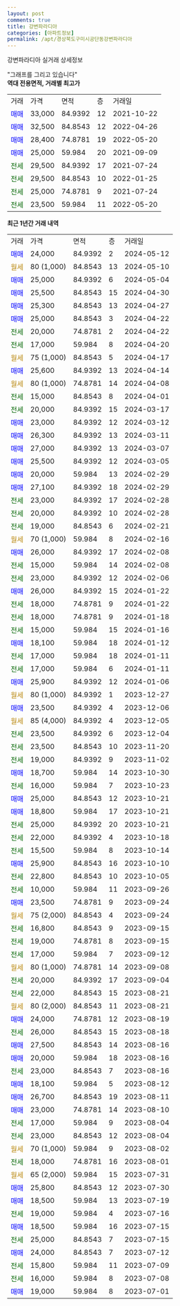 ```yaml
---
layout: post
comments: true
title: 강변파라디아
categories: [아파트정보]
permalink: /apt/경상북도구미시공단동강변파라디아
---
```


강변파라디아 실거래 상세정보

<script type="text/javascript">
  google.charts.load('current', {'packages':['line', 'corechart']});
  google.charts.setOnLoadCallback(drawChart);

  function drawChart() {
    var data = new google.visualization.DataTable();
    data.addColumn('date', '거래일');
    data.addColumn('number', "매매");
    data.addColumn('number', "전세");
    data.addColumn('number', "전매");

    data.addRows([[new Date(Date.parse("2024-05-12")), 24000, null, null], [new Date(Date.parse("2024-05-10")), null, null, null], [new Date(Date.parse("2024-05-04")), 25000, null, null], [new Date(Date.parse("2024-04-30")), 25500, null, null], [new Date(Date.parse("2024-04-27")), 25300, null, null], [new Date(Date.parse("2024-04-22")), 25000, null, null], [new Date(Date.parse("2024-04-22")), null, 20000, null], [new Date(Date.parse("2024-04-20")), null, 17000, null], [new Date(Date.parse("2024-04-17")), null, null, null], [new Date(Date.parse("2024-04-14")), 25600, null, null], [new Date(Date.parse("2024-04-08")), null, null, null], [new Date(Date.parse("2024-04-01")), null, 15000, null], [new Date(Date.parse("2024-03-17")), null, 20000, null], [new Date(Date.parse("2024-03-12")), 23000, null, null], [new Date(Date.parse("2024-03-11")), 26300, null, null], [new Date(Date.parse("2024-03-07")), 27000, null, null], [new Date(Date.parse("2024-03-05")), 25500, null, null], [new Date(Date.parse("2024-02-29")), 20000, null, null], [new Date(Date.parse("2024-02-29")), 27100, null, null], [new Date(Date.parse("2024-02-28")), null, 23000, null], [new Date(Date.parse("2024-02-28")), null, 20000, null], [new Date(Date.parse("2024-02-21")), null, 19000, null], [new Date(Date.parse("2024-02-16")), null, null, null], [new Date(Date.parse("2024-02-08")), 26000, null, null], [new Date(Date.parse("2024-02-08")), null, 15000, null], [new Date(Date.parse("2024-02-06")), null, 23000, null], [new Date(Date.parse("2024-01-22")), 26000, null, null], [new Date(Date.parse("2024-01-22")), null, 18000, null], [new Date(Date.parse("2024-01-18")), null, 18000, null], [new Date(Date.parse("2024-01-16")), null, 15000, null], [new Date(Date.parse("2024-01-12")), 18100, null, null], [new Date(Date.parse("2024-01-11")), null, 17000, null], [new Date(Date.parse("2024-01-11")), null, 17000, null], [new Date(Date.parse("2024-01-06")), 25900, null, null], [new Date(Date.parse("2023-12-27")), null, null, null], [new Date(Date.parse("2023-12-06")), 23500, null, null], [new Date(Date.parse("2023-12-05")), null, null, null], [new Date(Date.parse("2023-12-04")), null, 23500, null], [new Date(Date.parse("2023-11-20")), null, 23500, null], [new Date(Date.parse("2023-11-02")), null, 19000, null], [new Date(Date.parse("2023-10-30")), 18700, null, null], [new Date(Date.parse("2023-10-23")), null, 16000, null], [new Date(Date.parse("2023-10-21")), 25000, null, null], [new Date(Date.parse("2023-10-21")), 18800, null, null], [new Date(Date.parse("2023-10-21")), null, 25000, null], [new Date(Date.parse("2023-10-18")), null, 22000, null], [new Date(Date.parse("2023-10-14")), null, 15500, null], [new Date(Date.parse("2023-10-10")), 25900, null, null], [new Date(Date.parse("2023-10-05")), null, 22800, null], [new Date(Date.parse("2023-09-26")), null, 10000, null], [new Date(Date.parse("2023-09-24")), 23500, null, null], [new Date(Date.parse("2023-09-24")), null, null, null], [new Date(Date.parse("2023-09-15")), null, 16800, null], [new Date(Date.parse("2023-09-15")), null, 19000, null], [new Date(Date.parse("2023-09-12")), null, 17000, null], [new Date(Date.parse("2023-09-08")), null, null, null], [new Date(Date.parse("2023-09-04")), null, 20000, null], [new Date(Date.parse("2023-08-21")), null, 22000, null], [new Date(Date.parse("2023-08-21")), null, null, null], [new Date(Date.parse("2023-08-19")), 24000, null, null], [new Date(Date.parse("2023-08-18")), null, 26000, null], [new Date(Date.parse("2023-08-16")), 27500, null, null], [new Date(Date.parse("2023-08-16")), 20000, null, null], [new Date(Date.parse("2023-08-16")), null, 23000, null], [new Date(Date.parse("2023-08-12")), 18100, null, null], [new Date(Date.parse("2023-08-11")), 26700, null, null], [new Date(Date.parse("2023-08-10")), 23000, null, null], [new Date(Date.parse("2023-08-04")), null, 17000, null], [new Date(Date.parse("2023-08-04")), null, 23000, null], [new Date(Date.parse("2023-08-02")), null, null, null], [new Date(Date.parse("2023-08-01")), null, 18000, null], [new Date(Date.parse("2023-07-31")), null, null, null], [new Date(Date.parse("2023-07-30")), 25800, null, null], [new Date(Date.parse("2023-07-19")), 18500, null, null], [new Date(Date.parse("2023-07-16")), null, 19000, null], [new Date(Date.parse("2023-07-15")), 18500, null, null], [new Date(Date.parse("2023-07-15")), null, 25000, null], [new Date(Date.parse("2023-07-12")), 24000, null, null], [new Date(Date.parse("2023-07-09")), null, 15800, null], [new Date(Date.parse("2023-07-08")), null, 16000, null], [new Date(Date.parse("2023-07-01")), 19000, null, null]]);

    var options = {
      hAxis: {
        format: 'yyyy/MM/dd'
      },    
      lineWidth: 0,
      pointsVisible: true,    
      title: '최근 1년간 유형별 실거래가 분포',
      legend: { position: 'bottom' }
    };

    var formatter = new google.visualization.NumberFormat({pattern:'###,###'} );
    formatter.format(data, 1);
    formatter.format(data, 2);
    
    setTimeout(function() {
        var chart = new google.visualization.LineChart(document.getElementById('columnchart_material'));
        chart.draw(data, (options));
        document.getElementById('loading').style.display = 'none';
    }, 200);
  }
</script>


<div id="loading" style="z-index:20; display: block; margin-left: 0px">"그래프를 그리고 있습니다"</div>
<div id="columnchart_material" style="width: 95%; margin-left: 0px; display: block"></div>
<!-- contents start -->
<b>역대 전용면적, 거래별 최고가</b>
<table class="sortable">
    <tr>
      <td>거래</td>
      <td>가격</td>
      <td>면적</td>
      <td>층</td>
      <td>거래일</td>
    </tr>
        <tr>
          <td><a style="color: blue">매매</a></td>
          <td>33,000</td>
          <td>84.9392</td>
          <td>12</td>
          <td>2021-10-22</td>
        </tr>            <tr>
          <td><a style="color: blue">매매</a></td>
          <td>32,500</td>
          <td>84.8543</td>
          <td>12</td>
          <td>2022-04-26</td>
        </tr>            <tr>
          <td><a style="color: blue">매매</a></td>
          <td>28,400</td>
          <td>74.8781</td>
          <td>19</td>
          <td>2022-05-20</td>
        </tr>            <tr>
          <td><a style="color: blue">매매</a></td>
          <td>25,000</td>
          <td>59.984</td>
          <td>20</td>
          <td>2021-09-09</td>
        </tr>        
        <tr>
              <td><a style="color: darkgreen">전세</a></td>
              <td>29,500</td>
              <td>84.9392</td>
              <td>17</td>
              <td>2021-07-24</td>
            </tr>            <tr>
              <td><a style="color: darkgreen">전세</a></td>
              <td>29,500</td>
              <td>84.8543</td>
              <td>10</td>
              <td>2022-01-25</td>
            </tr>            <tr>
              <td><a style="color: darkgreen">전세</a></td>
              <td>25,000</td>
              <td>74.8781</td>
              <td>9</td>
              <td>2021-07-24</td>
            </tr>            <tr>
              <td><a style="color: darkgreen">전세</a></td>
              <td>23,500</td>
              <td>59.984</td>
              <td>11</td>
              <td>2022-05-20</td>
            </tr>        
    
</table>

<b>최근 1년간 거래 내역</b>

<table class="sortable">
    <tr>
      <td>거래</td>
      <td>가격</td>
      <td>면적</td>
      <td>층</td>
      <td>거래일</td>
    </tr>
    <tr>
      <td><a style="color: blue">매매</a></td>
      <td>24,000</td>
      <td>84.9392</td>
      <td>2</td>
      <td>2024-05-12</td>
    </tr>          <tr>
      <td><a style="color: darkgoldenrod">월세</a></td>
      <td>80 (1,000)</td>
      <td>84.8543</td>
      <td>13</td>
      <td>2024-05-10</td>
    </tr>          <tr>
      <td><a style="color: blue">매매</a></td>
      <td>25,000</td>
      <td>84.9392</td>
      <td>6</td>
      <td>2024-05-04</td>
    </tr>          <tr>
      <td><a style="color: blue">매매</a></td>
      <td>25,500</td>
      <td>84.8543</td>
      <td>15</td>
      <td>2024-04-30</td>
    </tr>          <tr>
      <td><a style="color: blue">매매</a></td>
      <td>25,300</td>
      <td>84.8543</td>
      <td>13</td>
      <td>2024-04-27</td>
    </tr>          <tr>
      <td><a style="color: blue">매매</a></td>
      <td>25,000</td>
      <td>84.8543</td>
      <td>3</td>
      <td>2024-04-22</td>
    </tr>          <tr>
      <td><a style="color: darkgreen">전세</a></td>
      <td>20,000</td>
      <td>74.8781</td>
      <td>2</td>
      <td>2024-04-22</td>
    </tr>          <tr>
      <td><a style="color: darkgreen">전세</a></td>
      <td>17,000</td>
      <td>59.984</td>
      <td>8</td>
      <td>2024-04-20</td>
    </tr>          <tr>
      <td><a style="color: darkgoldenrod">월세</a></td>
      <td>75 (1,000)</td>
      <td>84.8543</td>
      <td>5</td>
      <td>2024-04-17</td>
    </tr>          <tr>
      <td><a style="color: blue">매매</a></td>
      <td>25,600</td>
      <td>84.9392</td>
      <td>13</td>
      <td>2024-04-14</td>
    </tr>          <tr>
      <td><a style="color: darkgoldenrod">월세</a></td>
      <td>80 (1,000)</td>
      <td>74.8781</td>
      <td>14</td>
      <td>2024-04-08</td>
    </tr>          <tr>
      <td><a style="color: darkgreen">전세</a></td>
      <td>15,000</td>
      <td>84.8543</td>
      <td>8</td>
      <td>2024-04-01</td>
    </tr>          <tr>
      <td><a style="color: darkgreen">전세</a></td>
      <td>20,000</td>
      <td>84.9392</td>
      <td>15</td>
      <td>2024-03-17</td>
    </tr>          <tr>
      <td><a style="color: blue">매매</a></td>
      <td>23,000</td>
      <td>84.9392</td>
      <td>12</td>
      <td>2024-03-12</td>
    </tr>          <tr>
      <td><a style="color: blue">매매</a></td>
      <td>26,300</td>
      <td>84.9392</td>
      <td>13</td>
      <td>2024-03-11</td>
    </tr>          <tr>
      <td><a style="color: blue">매매</a></td>
      <td>27,000</td>
      <td>84.9392</td>
      <td>13</td>
      <td>2024-03-07</td>
    </tr>          <tr>
      <td><a style="color: blue">매매</a></td>
      <td>25,500</td>
      <td>84.9392</td>
      <td>12</td>
      <td>2024-03-05</td>
    </tr>          <tr>
      <td><a style="color: blue">매매</a></td>
      <td>20,000</td>
      <td>59.984</td>
      <td>13</td>
      <td>2024-02-29</td>
    </tr>          <tr>
      <td><a style="color: blue">매매</a></td>
      <td>27,100</td>
      <td>84.9392</td>
      <td>18</td>
      <td>2024-02-29</td>
    </tr>          <tr>
      <td><a style="color: darkgreen">전세</a></td>
      <td>23,000</td>
      <td>84.9392</td>
      <td>17</td>
      <td>2024-02-28</td>
    </tr>          <tr>
      <td><a style="color: darkgreen">전세</a></td>
      <td>20,000</td>
      <td>84.9392</td>
      <td>10</td>
      <td>2024-02-28</td>
    </tr>          <tr>
      <td><a style="color: darkgreen">전세</a></td>
      <td>19,000</td>
      <td>84.8543</td>
      <td>6</td>
      <td>2024-02-21</td>
    </tr>          <tr>
      <td><a style="color: darkgoldenrod">월세</a></td>
      <td>70 (1,000)</td>
      <td>59.984</td>
      <td>8</td>
      <td>2024-02-16</td>
    </tr>          <tr>
      <td><a style="color: blue">매매</a></td>
      <td>26,000</td>
      <td>84.9392</td>
      <td>17</td>
      <td>2024-02-08</td>
    </tr>          <tr>
      <td><a style="color: darkgreen">전세</a></td>
      <td>15,000</td>
      <td>59.984</td>
      <td>14</td>
      <td>2024-02-08</td>
    </tr>          <tr>
      <td><a style="color: darkgreen">전세</a></td>
      <td>23,000</td>
      <td>84.9392</td>
      <td>12</td>
      <td>2024-02-06</td>
    </tr>          <tr>
      <td><a style="color: blue">매매</a></td>
      <td>26,000</td>
      <td>84.9392</td>
      <td>15</td>
      <td>2024-01-22</td>
    </tr>          <tr>
      <td><a style="color: darkgreen">전세</a></td>
      <td>18,000</td>
      <td>74.8781</td>
      <td>9</td>
      <td>2024-01-22</td>
    </tr>          <tr>
      <td><a style="color: darkgreen">전세</a></td>
      <td>18,000</td>
      <td>74.8781</td>
      <td>9</td>
      <td>2024-01-18</td>
    </tr>          <tr>
      <td><a style="color: darkgreen">전세</a></td>
      <td>15,000</td>
      <td>59.984</td>
      <td>15</td>
      <td>2024-01-16</td>
    </tr>          <tr>
      <td><a style="color: blue">매매</a></td>
      <td>18,100</td>
      <td>59.984</td>
      <td>18</td>
      <td>2024-01-12</td>
    </tr>          <tr>
      <td><a style="color: darkgreen">전세</a></td>
      <td>17,000</td>
      <td>59.984</td>
      <td>18</td>
      <td>2024-01-11</td>
    </tr>          <tr>
      <td><a style="color: darkgreen">전세</a></td>
      <td>17,000</td>
      <td>59.984</td>
      <td>6</td>
      <td>2024-01-11</td>
    </tr>          <tr>
      <td><a style="color: blue">매매</a></td>
      <td>25,900</td>
      <td>84.9392</td>
      <td>12</td>
      <td>2024-01-06</td>
    </tr>          <tr>
      <td><a style="color: darkgoldenrod">월세</a></td>
      <td>80 (1,000)</td>
      <td>84.9392</td>
      <td>1</td>
      <td>2023-12-27</td>
    </tr>          <tr>
      <td><a style="color: blue">매매</a></td>
      <td>23,500</td>
      <td>84.9392</td>
      <td>4</td>
      <td>2023-12-06</td>
    </tr>          <tr>
      <td><a style="color: darkgoldenrod">월세</a></td>
      <td>85 (4,000)</td>
      <td>84.9392</td>
      <td>4</td>
      <td>2023-12-05</td>
    </tr>          <tr>
      <td><a style="color: darkgreen">전세</a></td>
      <td>23,500</td>
      <td>84.9392</td>
      <td>6</td>
      <td>2023-12-04</td>
    </tr>          <tr>
      <td><a style="color: darkgreen">전세</a></td>
      <td>23,500</td>
      <td>84.8543</td>
      <td>10</td>
      <td>2023-11-20</td>
    </tr>          <tr>
      <td><a style="color: darkgreen">전세</a></td>
      <td>19,000</td>
      <td>84.9392</td>
      <td>9</td>
      <td>2023-11-02</td>
    </tr>          <tr>
      <td><a style="color: blue">매매</a></td>
      <td>18,700</td>
      <td>59.984</td>
      <td>14</td>
      <td>2023-10-30</td>
    </tr>          <tr>
      <td><a style="color: darkgreen">전세</a></td>
      <td>16,000</td>
      <td>59.984</td>
      <td>7</td>
      <td>2023-10-23</td>
    </tr>          <tr>
      <td><a style="color: blue">매매</a></td>
      <td>25,000</td>
      <td>84.8543</td>
      <td>12</td>
      <td>2023-10-21</td>
    </tr>          <tr>
      <td><a style="color: blue">매매</a></td>
      <td>18,800</td>
      <td>59.984</td>
      <td>17</td>
      <td>2023-10-21</td>
    </tr>          <tr>
      <td><a style="color: darkgreen">전세</a></td>
      <td>25,000</td>
      <td>84.9392</td>
      <td>20</td>
      <td>2023-10-21</td>
    </tr>          <tr>
      <td><a style="color: darkgreen">전세</a></td>
      <td>22,000</td>
      <td>84.9392</td>
      <td>4</td>
      <td>2023-10-18</td>
    </tr>          <tr>
      <td><a style="color: darkgreen">전세</a></td>
      <td>15,500</td>
      <td>59.984</td>
      <td>8</td>
      <td>2023-10-14</td>
    </tr>          <tr>
      <td><a style="color: blue">매매</a></td>
      <td>25,900</td>
      <td>84.8543</td>
      <td>16</td>
      <td>2023-10-10</td>
    </tr>          <tr>
      <td><a style="color: darkgreen">전세</a></td>
      <td>22,800</td>
      <td>84.8543</td>
      <td>10</td>
      <td>2023-10-05</td>
    </tr>          <tr>
      <td><a style="color: darkgreen">전세</a></td>
      <td>10,000</td>
      <td>59.984</td>
      <td>11</td>
      <td>2023-09-26</td>
    </tr>          <tr>
      <td><a style="color: blue">매매</a></td>
      <td>23,500</td>
      <td>74.8781</td>
      <td>9</td>
      <td>2023-09-24</td>
    </tr>          <tr>
      <td><a style="color: darkgoldenrod">월세</a></td>
      <td>75 (2,000)</td>
      <td>84.8543</td>
      <td>4</td>
      <td>2023-09-24</td>
    </tr>          <tr>
      <td><a style="color: darkgreen">전세</a></td>
      <td>16,800</td>
      <td>84.8543</td>
      <td>9</td>
      <td>2023-09-15</td>
    </tr>          <tr>
      <td><a style="color: darkgreen">전세</a></td>
      <td>19,000</td>
      <td>74.8781</td>
      <td>8</td>
      <td>2023-09-15</td>
    </tr>          <tr>
      <td><a style="color: darkgreen">전세</a></td>
      <td>17,000</td>
      <td>59.984</td>
      <td>7</td>
      <td>2023-09-12</td>
    </tr>          <tr>
      <td><a style="color: darkgoldenrod">월세</a></td>
      <td>80 (1,000)</td>
      <td>74.8781</td>
      <td>14</td>
      <td>2023-09-08</td>
    </tr>          <tr>
      <td><a style="color: darkgreen">전세</a></td>
      <td>20,000</td>
      <td>84.9392</td>
      <td>17</td>
      <td>2023-09-04</td>
    </tr>          <tr>
      <td><a style="color: darkgreen">전세</a></td>
      <td>22,000</td>
      <td>84.8543</td>
      <td>15</td>
      <td>2023-08-21</td>
    </tr>          <tr>
      <td><a style="color: darkgoldenrod">월세</a></td>
      <td>80 (2,000)</td>
      <td>84.8543</td>
      <td>11</td>
      <td>2023-08-21</td>
    </tr>          <tr>
      <td><a style="color: blue">매매</a></td>
      <td>24,000</td>
      <td>74.8781</td>
      <td>12</td>
      <td>2023-08-19</td>
    </tr>          <tr>
      <td><a style="color: darkgreen">전세</a></td>
      <td>26,000</td>
      <td>84.8543</td>
      <td>15</td>
      <td>2023-08-18</td>
    </tr>          <tr>
      <td><a style="color: blue">매매</a></td>
      <td>27,500</td>
      <td>84.8543</td>
      <td>14</td>
      <td>2023-08-16</td>
    </tr>          <tr>
      <td><a style="color: blue">매매</a></td>
      <td>20,000</td>
      <td>59.984</td>
      <td>18</td>
      <td>2023-08-16</td>
    </tr>          <tr>
      <td><a style="color: darkgreen">전세</a></td>
      <td>23,000</td>
      <td>84.8543</td>
      <td>7</td>
      <td>2023-08-16</td>
    </tr>          <tr>
      <td><a style="color: blue">매매</a></td>
      <td>18,100</td>
      <td>59.984</td>
      <td>5</td>
      <td>2023-08-12</td>
    </tr>          <tr>
      <td><a style="color: blue">매매</a></td>
      <td>26,700</td>
      <td>84.8543</td>
      <td>19</td>
      <td>2023-08-11</td>
    </tr>          <tr>
      <td><a style="color: blue">매매</a></td>
      <td>23,000</td>
      <td>74.8781</td>
      <td>14</td>
      <td>2023-08-10</td>
    </tr>          <tr>
      <td><a style="color: darkgreen">전세</a></td>
      <td>17,000</td>
      <td>59.984</td>
      <td>9</td>
      <td>2023-08-04</td>
    </tr>          <tr>
      <td><a style="color: darkgreen">전세</a></td>
      <td>23,000</td>
      <td>84.8543</td>
      <td>12</td>
      <td>2023-08-04</td>
    </tr>          <tr>
      <td><a style="color: darkgoldenrod">월세</a></td>
      <td>70 (1,000)</td>
      <td>59.984</td>
      <td>9</td>
      <td>2023-08-02</td>
    </tr>          <tr>
      <td><a style="color: darkgreen">전세</a></td>
      <td>18,000</td>
      <td>74.8781</td>
      <td>16</td>
      <td>2023-08-01</td>
    </tr>          <tr>
      <td><a style="color: darkgoldenrod">월세</a></td>
      <td>65 (2,000)</td>
      <td>59.984</td>
      <td>15</td>
      <td>2023-07-31</td>
    </tr>          <tr>
      <td><a style="color: blue">매매</a></td>
      <td>25,800</td>
      <td>84.8543</td>
      <td>12</td>
      <td>2023-07-30</td>
    </tr>          <tr>
      <td><a style="color: blue">매매</a></td>
      <td>18,500</td>
      <td>59.984</td>
      <td>13</td>
      <td>2023-07-19</td>
    </tr>          <tr>
      <td><a style="color: darkgreen">전세</a></td>
      <td>19,000</td>
      <td>59.984</td>
      <td>4</td>
      <td>2023-07-16</td>
    </tr>          <tr>
      <td><a style="color: blue">매매</a></td>
      <td>18,500</td>
      <td>59.984</td>
      <td>16</td>
      <td>2023-07-15</td>
    </tr>          <tr>
      <td><a style="color: darkgreen">전세</a></td>
      <td>25,000</td>
      <td>84.8543</td>
      <td>7</td>
      <td>2023-07-15</td>
    </tr>          <tr>
      <td><a style="color: blue">매매</a></td>
      <td>24,000</td>
      <td>84.8543</td>
      <td>7</td>
      <td>2023-07-12</td>
    </tr>          <tr>
      <td><a style="color: darkgreen">전세</a></td>
      <td>15,800</td>
      <td>59.984</td>
      <td>11</td>
      <td>2023-07-09</td>
    </tr>          <tr>
      <td><a style="color: darkgreen">전세</a></td>
      <td>16,000</td>
      <td>59.984</td>
      <td>8</td>
      <td>2023-07-08</td>
    </tr>          <tr>
      <td><a style="color: blue">매매</a></td>
      <td>19,000</td>
      <td>59.984</td>
      <td>8</td>
      <td>2023-07-01</td>
    </tr>      </table>
<!-- contents end -->    

